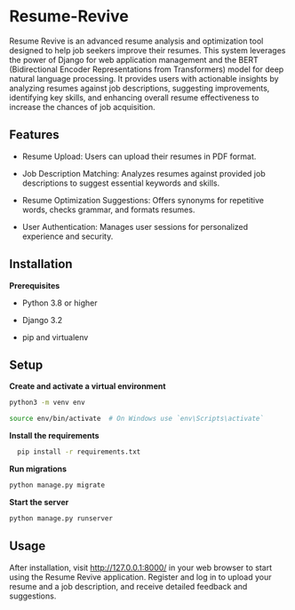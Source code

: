 # Resume-Revive

Resume Revive is an advanced resume analysis and optimization tool designed to help job seekers improve their resumes. This system leverages the power of Django for web application management and the BERT (Bidirectional Encoder Representations from Transformers) model for deep natural language processing. It provides users with actionable insights by analyzing resumes against job descriptions, suggesting improvements, identifying key skills, and enhancing overall resume effectiveness to increase the chances of job acquisition.

## Features
- Resume Upload: Users can upload their resumes in PDF format.

- Job Description Matching: Analyzes resumes against provided job descriptions to suggest essential keywords and skills.

- Resume Optimization Suggestions: Offers synonyms for repetitive words, checks grammar, and formats resumes.

- User Authentication: Manages user sessions for personalized experience and security.

## Installation

**Prerequisites**

- Python 3.8 or higher

- Django 3.2

- pip and virtualenv

## Setup

**Create and activate a virtual environment**

```bash
python3 -m venv env
```
```bash
source env/bin/activate  # On Windows use `env\Scripts\activate`
```
**Install the requirements**
```bash
  pip install -r requirements.txt
```
**Run migrations**
```bash
python manage.py migrate
```
**Start the server**
```bash
python manage.py runserver
```
## Usage

After installation, visit http://127.0.0.1:8000/ in your web browser to start using the Resume Revive application. Register and log in to upload your resume and a job description, and receive detailed feedback and suggestions.

